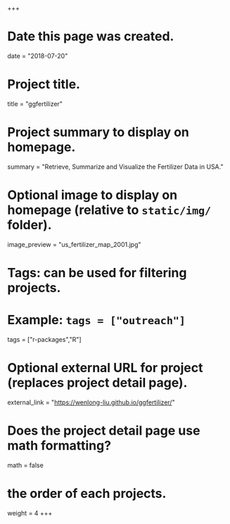 +++
# Date this page was created.
date = "2018-07-20"

# Project title.
title = "ggfertilizer"

# Project summary to display on homepage.
summary = "Retrieve, Summarize and Visualize the Fertilizer Data in USA."

# Optional image to display on homepage (relative to `static/img/` folder).
image_preview = "us_fertilizer_map_2001.jpg"

# Tags: can be used for filtering projects.
# Example: `tags = ["outreach"]`
tags = ["r-packages","R"]

# Optional external URL for project (replaces project detail page).
external_link = "https://wenlong-liu.github.io/ggfertilizer/"

# Does the project detail page use math formatting?
math = false

# the order of each projects.
weight = 4
+++

